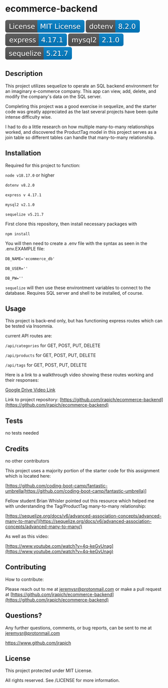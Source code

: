 
  # ecommerce-backend
  <img src='./lib/badges/license.svg'>     <img src='./lib/badges/dotenv-8.2.0.svg'>     <img src='./lib/badges/express-4.17.1.svg'>     <img src='./lib/badges/mysql2-2.1.0.svg'>     <img src='./lib/badges/sequelize-5.21.7.svg'>
  
  
  ## Description
  This project utilizes sequelize to operate an SQL backend environment for an imaginary e-commerce company. This app can view, add, delete, and modify the company's data on the SQL server.      
  
  Completing this project was a good exercise in sequelize, and the starter code was greatly appreciated as the last several projects have been quite intense difficulty wise.    
  
  I had to do a little research on how multiple many-to-many relationships worked, and discovered the ProductTag model in this project serves as a join table so different tables can handle that many-to-many relationship.

  ## Installation
  Required for this project to function: 

  `node v18.17.0` or higher   
  
  `dotenv v8.2.0` 
  
  `express v 4.17.1` 
  
  `mysql2 v2.1.0` 
  
  `sequelize v5.21.7`     
  
  First clone this repository, then install necessary packages with 
  
  `npm install`  
  
  You will then need to create a .env file with the syntax as seen in the .env.EXAMPLE file:   

  `DB_NAME='ecommerce_db'`

  `DB_USER=''`

  `DB_PW=''`

  `sequelize` will then use these environtment variables to connect to the database. Requires SQL server and shell to be installed, of course.

  ## Usage
  This project is back-end only, but has functioning express routes which can be tested via Insomnia.     
  
  current API routes are:

  `/api/categories` for GET, POST, PUT, DELETE

  `/api/products` for GET, POST, PUT, DELETE

  `/api/tags` for GET, POST, PUT, DELETE

  Here is a link to a walkthrough video showing these routes working and their responses:

  [Google Drive Video Link](https://drive.google.com/file/d/1bI80v5vgKdM-4OwZxJABPVfLmtqde2dK/view)

  Link to project repository: [https://github.com/jrapich/ecommerce-backend](https://github.com/jrapich/ecommerce-backend)

  ## Tests
  no tests needed

  ## Credits
  no other contributors

  This project uses a majority portion of the starter code for this assignment which is located here:

  [https://github.com/coding-boot-camp/fantastic-umbrella(https://github.com/coding-boot-camp/fantastic-umbrella)]

  Fellow student Brian Whisler pointed out this resource which helped me with understanding the Tag/ProductTag many-to-many relationship:

  [https://sequelize.org/docs/v6/advanced-association-concepts/advanced-many-to-many/](https://sequelize.org/docs/v6/advanced-association-concepts/advanced-many-to-many/)

  As well as this video:

  [https://www.youtube.com/watch?v=4q-keGvUnag](https://www.youtube.com/watch?v=4q-keGvUnag)

  ## Contributing
  How to contribute:

  Please reach out to me at jeremysr@protonmail.com or make a pull request at [https://github.com/jrapich/ecommerce-backend](https://github.com/jrapich/ecommerce-backend)

  ## Questions?
  Any further questions, comments, or bug reports, can be sent to me at jeremysr@protonmail.com

  https://www.github.com/jrapich

  ## License
  This project protected under MIT License.

  All rights reserved. See /LICENSE for more information.

  